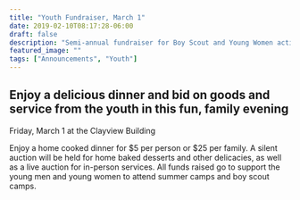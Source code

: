 ```yaml
---
title: "Youth Fundraiser, March 1"
date: 2019-02-10T08:17:28-06:00
draft: false
description: "Semi-annual fundraiser for Boy Scout and Young Women activities"
featured_image: ""
tags: ["Announcements", "Youth"]
---
```


## Enjoy a delicious dinner and bid on goods and service from the youth in this fun, family evening

Friday, March 1 at the Clayview Building

Enjoy a home cooked dinner for $5 per person or $25 per family. A silent auction will be held for home baked desserts and other delicacies, as well as a live auction for in-person services. All funds raised go to support the young men and young women to attend summer camps and boy scout camps.